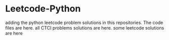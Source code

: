 # Leetcode-Python
adding the python leetcode problem solutions in this repositories. 
The code files are here.
all CTCI problems solutions are here.
some leetcode solutions are here





















































































































































































































































































































































































































































































































































































































































































































































